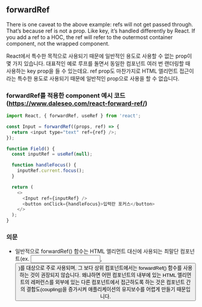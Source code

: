 ## forwardRef

There is one caveat to the above example: refs will not get passed through. That’s because ref is not a prop. Like key, it’s handled differently by React. If you add a ref to a HOC, the ref will refer to the outermost container component, not the wrapped component.

React에서 특수한 목적으로 사용되기 때문에 일반적인 용도로 사용할 수 없는 prop이 몇 가지 있습니다. 대표적인 예로 루프를 돌면서 동일한 컴포넌트 여러 번 랜더링할 때 사용하는 key prop을 들 수 있는데요. ref prop도 마찬가지로 HTML 엘리먼트 접근이라는 특수한 용도로 사용되기 때문에 일반적인 prop으로 사용을 할 수 없습니다.

### forwardRef를 적용한 component 예시 코드 (https://www.daleseo.com/react-forward-ref/)

```javascript
import React, { forwardRef, useRef } from 'react';

const Input = forwardRef((props, ref) => {
  return <input type="text" ref={ref} />;
});

function Field() {
  const inputRef = useRef(null);

  function handleFocus() {
    inputRef.current.focus();
  }

  return (
    <>
      <Input ref={inputRef} />
      <button onClick={handleFocus}>입력란 포커스</button>
    </>
  );
}
```

### 의문

- 일반적으로 forwardRef() 함수는 HTML 엘리먼트 대신에 사용되는 최말단 컴포넌트(ex. <Input/>, <Button/>)를 대상으로 주로 사용되며, 그 보다 상위 컴포넌트에서는 forwardRef() 함수를 사용하는 것이 권장되지 않습니다. 왜냐하면 어떤 컴포넌트의 내부에 있는 HTML 엘리먼트의 레퍼런스를 외부에 있는 다른 컴포넌트에서 접근하도록 하는 것은 컴포넌트 간의 결합도(coupling)을 증가시켜 애플리케이션의 유지보수를 어렵게 만들기 때문입니다.
